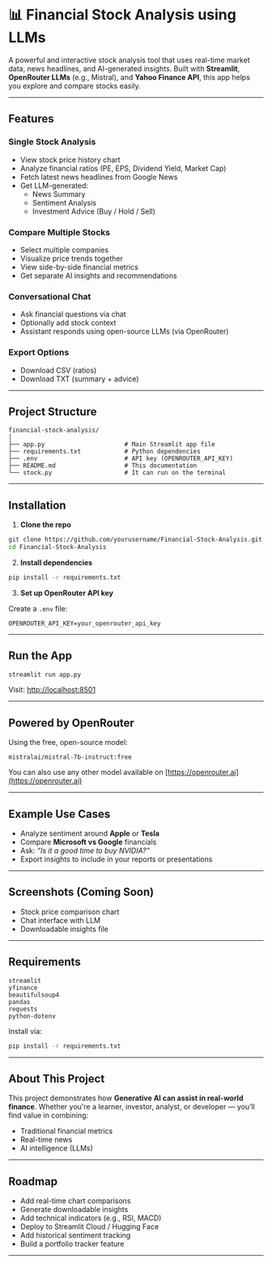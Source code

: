 # 📊 Financial Stock Analysis using LLMs

A powerful and interactive stock analysis tool that uses real-time market data, news headlines, and AI-generated insights. Built with **Streamlit**, **OpenRouter LLMs** (e.g., Mistral), and **Yahoo Finance API**, this app helps you explore and compare stocks easily.

---

## Features

### Single Stock Analysis
- View stock price history chart
- Analyze financial ratios (PE, EPS, Dividend Yield, Market Cap)
- Fetch latest news headlines from Google News
- Get LLM-generated:
  - News Summary
  - Sentiment Analysis
  - Investment Advice (Buy / Hold / Sell)

### Compare Multiple Stocks
- Select multiple companies
- Visualize price trends together
- View side-by-side financial metrics
- Get separate AI insights and recommendations

### Conversational Chat
- Ask financial questions via chat
- Optionally add stock context
- Assistant responds using open-source LLMs (via OpenRouter)

### Export Options
- Download CSV (ratios)
- Download TXT (summary + advice)

---

## Project Structure

```
financial-stock-analysis/
│
├── app.py                      # Main Streamlit app file
├── requirements.txt            # Python dependencies
├── .env                        # API key (OPENROUTER_API_KEY)
├── README.md                   # This documentation
└── stock.py                    # It can run on the terminal
```    


---

## Installation

1. **Clone the repo**
```bash
git clone https://github.com/yourusername/Financial-Stock-Analysis.git
cd Financial-Stock-Analysis
```

2. **Install dependencies**
```bash
pip install -r requirements.txt
```

3. **Set up OpenRouter API key**

Create a `.env` file:
```
OPENROUTER_API_KEY=your_openrouter_api_key
```

---

## Run the App

```bash
streamlit run app.py
```

Visit: [http://localhost:8501](http://localhost:8501)

---

## Powered by OpenRouter

Using the free, open-source model:
```
mistralai/mistral-7b-instruct:free
```

You can also use any other model available on [https://openrouter.ai](https://openrouter.ai)

---

## Example Use Cases

- Analyze sentiment around **Apple** or **Tesla**
- Compare **Microsoft vs Google** financials
- Ask: _“Is it a good time to buy NVIDIA?”_
- Export insights to include in your reports or presentations

---

## Screenshots (Coming Soon)

- Stock price comparison chart
- Chat interface with LLM
- Downloadable insights file

---

## Requirements

```
streamlit
yfinance
beautifulsoup4
pandas
requests
python-dotenv
```

Install via:

```bash
pip install -r requirements.txt
```

---

## About This Project

This project demonstrates how **Generative AI can assist in real-world finance**. Whether you're a learner, investor, analyst, or developer — you’ll find value in combining:
- Traditional financial metrics
- Real-time news
- AI intelligence (LLMs)

---

## Roadmap

- Add real-time chart comparisons
- Generate downloadable insights
- Add technical indicators (e.g., RSI, MACD)
- Deploy to Streamlit Cloud / Hugging Face
- Add historical sentiment tracking
- Build a portfolio tracker feature

---
